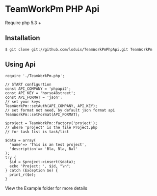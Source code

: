 TeamWorkPm PHP Api
==================

  Require php 5.3 +

Installation
------------

    $ git clone git://github.com/loduis/TeamWorkPmPhpApi.git TeamWorkPm

Using Api
---------

    require './TeamWorkPm.php';

    // START configurtion
    const API_COMPANY = 'phpapi2';
    const API_KEY = 'horse48street';
    const API_FORMAT = 'json';
    // set your keys
    TeamWorkPm::setAuth(API_COMPANY, API_KEY);
    // set format not need, by default json format api
    TeamWorkPm::setFormat(API_FORMAT);

    $project = TeamWorkPm::factory('project');
    // where 'project' is the file Project.php
    // for task list is task/list

    $data = array(
      'name'=> 'This is an test project',
      'description'=> 'Bla, Bla, Bal'
    );
    try {
      $id = $project->insert($data);
      echo 'Project: ', $id, "\n";
    } catch (Exception $e) {
      print_r($e);
    }

View the Example folder for more details